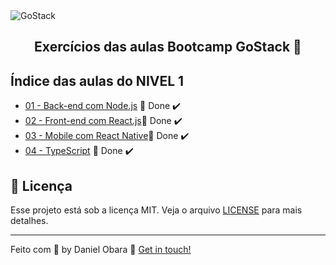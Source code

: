 <img alt="GoStack" src="https://storage.googleapis.com/golden-wind/bootcamp-gostack/header-desafios.png" />
<h2 align="center">
  Exercícios das aulas Bootcamp GoStack 🚀
</h2>

## Índice das aulas do NIVEL 1

- [01 - Back-end com Node.js](https://github.com/DanielObara/bootcamp-gostack-exercicios/tree/master/nivel-1/aula-1-conceitos-node) 🚀 Done :heavy_check_mark:
- [02 - Front-end com React.js](https://github.com/DanielObara/bootcamp-gostack-exercicios/tree/master/nivel-1/aula-2-frontend-react)🚀 Done :heavy_check_mark:
- [03 - Mobile com React Native](https://github.com/DanielObara/bootcamp-gostack-exercicios/tree/master/nivel-1/aula-3-mobile-react-native)🚀 Done :heavy_check_mark:
- [04 - TypeScript](https://github.com/DanielObara/bootcamp-gostack-exercicios/tree/master/nivel-1/aula-4-conceitos-typescript) 🚀 Done :heavy_check_mark:

## :memo: Licença

Esse projeto está sob a licença MIT. Veja o arquivo [LICENSE](LICENSE) para mais detalhes.

---

Feito com 💜 by Daniel Obara :wave: [Get in touch!](https://www.linkedin.com/in/danielobara/)
